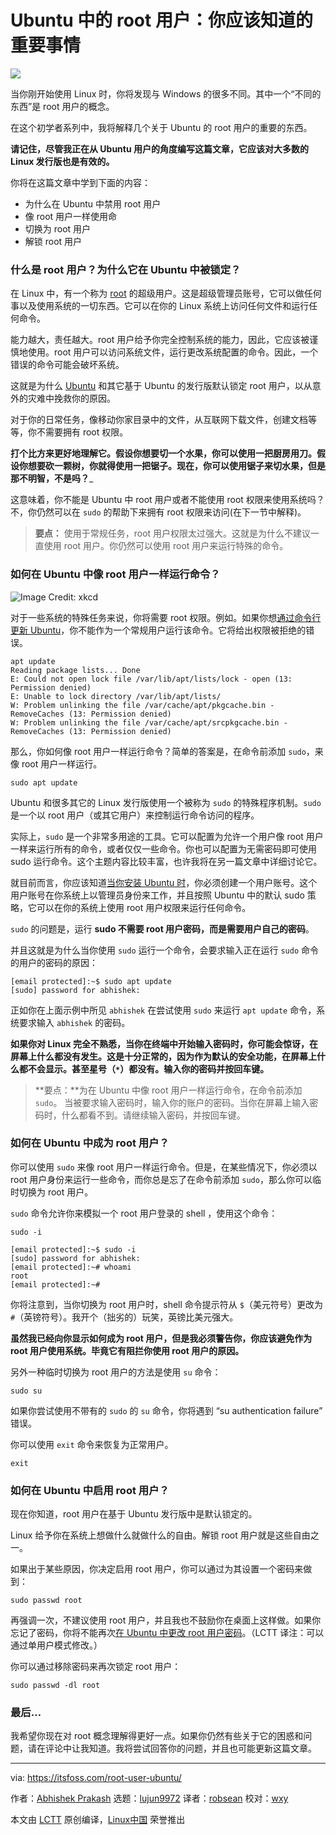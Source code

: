 [#]: collector: (lujun9972)
[#]: translator: (robsean)
[#]: reviewer: (wxy)
[#]: publisher: (wxy)
[#]: url: (https://linux.cn/article-11837-1.html)
[#]: subject: (Root User in Ubuntu: Important Things You Should Know)
[#]: via: (https://itsfoss.com/root-user-ubuntu/)
[#]: author: (Abhishek Prakash https://itsfoss.com/author/abhishek/)

Ubuntu 中的 root 用户：你应该知道的重要事情
======

![][5]

当你刚开始使用 Linux 时，你将发现与 Windows 的很多不同。其中一个“不同的东西”是 root 用户的概念。

在这个初学者系列中，我将解释几个关于 Ubuntu 的 root 用户的重要的东西。

**请记住，尽管我正在从 Ubuntu 用户的角度编写这篇文章，它应该对大多数的 Linux 发行版也是有效的。**

你将在这篇文章中学到下面的内容：

* 为什么在 Ubuntu 中禁用 root 用户
* 像 root 用户一样使用命
* 切换为 root 用户
* 解锁 root 用户

### 什么是 root 用户？为什么它在 Ubuntu 中被锁定？

在 Linux 中，有一个称为 [root][6] 的超级用户。这是超级管理员账号，它可以做任何事以及使用系统的一切东西。它可以在你的 Linux 系统上访问任何文件和运行任何命令。

能力越大，责任越大。root 用户给予你完全控制系统的能力，因此，它应该被谨慎地使用。root 用户可以访问系统文件，运行更改系统配置的命令。因此，一个错误的命令可能会破坏系统。

这就是为什么 [Ubuntu][7] 和其它基于 Ubuntu 的发行版默认锁定 root 用户，以从意外的灾难中挽救你的原因。

对于你的日常任务，像移动你家目录中的文件，从互联网下载文件，创建文档等等，你不需要拥有 root 权限。

**打个比方来更好地理解它。假设你想要切一个水果，你可以使用一把厨房用刀。假设你想要砍一颗树，你就得使用一把锯子。现在，你可以使用锯子来切水果，但是那不明智，不是吗？**_

这意味着，你不能是 Ubuntu 中 root 用户或者不能使用 root 权限来使用系统吗？不，你仍然可以在 `sudo` 的帮助下来拥有 root 权限来访问(在下一节中解释)。

> **要点：** 使用于常规任务，root 用户权限太过强大。这就是为什么不建议一直使用 root 用户。你仍然可以使用 root 用户来运行特殊的命令。

### 如何在 Ubuntu 中像 root 用户一样运行命令？

![Image Credit: xkcd][8]

对于一些系统的特殊任务来说，你将需要 root 权限。例如。如果你想[通过命令行更新 Ubuntu][9]，你不能作为一个常规用户运行该命令。它将给出权限被拒绝的错误。

```
apt update
Reading package lists... Done
E: Could not open lock file /var/lib/apt/lists/lock - open (13: Permission denied)
E: Unable to lock directory /var/lib/apt/lists/
W: Problem unlinking the file /var/cache/apt/pkgcache.bin - RemoveCaches (13: Permission denied)
W: Problem unlinking the file /var/cache/apt/srcpkgcache.bin - RemoveCaches (13: Permission denied)
```

那么，你如何像 root 用户一样运行命令？简单的答案是，在命令前添加 `sudo`，来像 root 用户一样运行。

```
sudo apt update
```

Ubuntu 和很多其它的 Linux 发行版使用一个被称为 `sudo` 的特殊程序机制。`sudo` 是一个以 root 用户（或其它用户）来控制运行命令访问的程序。

实际上，`sudo` 是一个非常多用途的工具。它可以配置为允许一个用户像 root 用户一样来运行所有的命令，或者仅仅一些命令。你也可以配置为无需密码即可使用 sudo 运行命令。这个主题内容比较丰富，也许我将在另一篇文章中详细讨论它。

就目前而言，你应该知道[当你安装 Ubuntu 时][10]，你必须创建一个用户账号。这个用户账号在你系统上以管理员身份来工作，并且按照 Ubuntu 中的默认 sudo 策略，它可以在你的系统上使用 root 用户权限来运行任何命令。

`sudo` 的问题是，运行 **sudo 不需要 root 用户密码，而是需要用户自己的密码**。

并且这就是为什么当你使用 `sudo` 运行一个命令，会要求输入正在运行 `sudo` 命令的用户的密码的原因：

```
[email protected]:~$ sudo apt update
[sudo] password for abhishek:
```

正如你在上面示例中所见 `abhishek` 在尝试使用 `sudo` 来运行 `apt update` 命令，系统要求输入 `abhishek` 的密码。

**如果你对 Linux 完全不熟悉，当你在终端中开始输入密码时，你可能会惊讶，在屏幕上什么都没有发生。这是十分正常的，因为作为默认的安全功能，在屏幕上什么都不会显示。甚至星号（`*`）都没有。输入你的密码并按回车键。**

> **要点：**为在 Ubuntu 中像 root 用户一样运行命令，在命令前添加 `sudo`。 当被要求输入密码时，输入你的账户的密码。当你在屏幕上输入密码时，什么都看不到。请继续输入密码，并按回车键。

### 如何在 Ubuntu 中成为 root 用户？

你可以使用 `sudo` 来像 root 用户一样运行命令。但是，在某些情况下，你必须以 root 用户身份来运行一些命令，而你总是忘了在命令前添加 `sudo`，那么你可以临时切换为 root 用户。

`sudo` 命令允许你来模拟一个 root 用户登录的 shell ，使用这个命令：

```
sudo -i
```

```
[email protected]:~$ sudo -i
[sudo] password for abhishek:
[email protected]:~# whoami
root
[email protected]:~#
```

你将注意到，当你切换为 root 用户时，shell 命令提示符从 `$`（美元符号）更改为 `#`（英镑符号）。我开个（拙劣的）玩笑，英镑比美元强大。

**虽然我已经向你显示如何成为 root 用户，但是我必须警告你，你应该避免作为 root 用户使用系统。毕竟它有阻拦你使用 root 用户的原因。**

另外一种临时切换为 root 用户的方法是使用 `su` 命令：

```
sudo su
```

如果你尝试使用不带有的 `sudo` 的 `su` 命令，你将遇到 “su authentication failure” 错误。

你可以使用 `exit` 命令来恢复为正常用户。

```
exit
```

### 如何在 Ubuntu 中启用 root 用户？

现在你知道，root 用户在基于 Ubuntu 发行版中是默认锁定的。

Linux 给予你在系统上想做什么就做什么的自由。解锁 root 用户就是这些自由之一。

如果出于某些原因，你决定启用 root 用户，你可以通过为其设置一个密码来做到：

```
sudo passwd root
```

再强调一次，不建议使用 root 用户，并且我也不鼓励你在桌面上这样做。如果你忘记了密码，你将不能再次[在 Ubuntu 中更改 root 用户密码][11]。（LCTT 译注：可以通过单用户模式修改。）

你可以通过移除密码来再次锁定 root 用户：

```
sudo passwd -dl root
```

### 最后…

我希望你现在对 root 概念理解得更好一点。如果你仍然有些关于它的困惑和问题，请在评论中让我知道。我将尝试回答你的问题，并且也可能更新这篇文章。

--------------------------------------------------------------------------------

via: https://itsfoss.com/root-user-ubuntu/

作者：[Abhishek Prakash][a]
选题：[lujun9972][b]
译者：[robsean](https://github.com/robsean)
校对：[wxy](https://github.com/wxy)

本文由 [LCTT](https://github.com/LCTT/TranslateProject) 原创编译，[Linux中国](https://linux.cn/) 荣誉推出

[a]: https://itsfoss.com/author/abhishek/
[b]: https://github.com/lujun9972
[1]: tmp.IrHYJBAqVn#what-is-root
[2]: tmp.IrHYJBAqVn#run-command-as-root
[3]: tmp.IrHYJBAqVn#become-root
[4]: tmp.IrHYJBAqVn#enable-root
[5]: https://i0.wp.com/itsfoss.com/wp-content/uploads/2020/01/root_user_ubuntu.png?ssl=1
[6]: http://www.linfo.org/root.html
[7]: https://ubuntu.com/
[8]: https://i2.wp.com/itsfoss.com/wp-content/uploads/2020/01/sudo_sandwich.png?ssl=1
[9]: https://itsfoss.com/update-ubuntu/
[10]: https://itsfoss.com/install-ubuntu/
[11]: https://itsfoss.com/how-to-hack-ubuntu-password/
